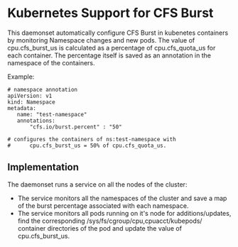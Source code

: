 
# Kubernetes Support for CFS Burst

This daemonset automatically configure CFS Burst in kubenetes containers by monitoring Namespace changes 
and new pods. 
The value of cpu.cfs_burst_us is calculated as a percentage of cpu.cfs_quota_us for each container. The percentage itself
is saved as an annotation in the namespace of the containers.

Example:
```
# namespace annotation
apiVersion: v1
kind: Namespace
metadata:
   name: "test-namespace"
   annotations:
       "cfs.io/burst.percent" : "50"

# configures the containers of ns:test-namespace with
#      cpu.cfs_burst_us = 50% of cpu.cfs_quota_us.
```

## Implementation

The daemonset runs a service on all the nodes of the cluster:

  - The service monitors all the namespaces of the cluster and save a map of the burst percentage associated with each namespace.
  - The service monitors all pods running on it's node for additions/updates, find the corresponding /sys/fs/cgroup/cpu,cpuacct/kubepods/ container directories of the pod and update the value of  cpu.cfs_burst_us.





